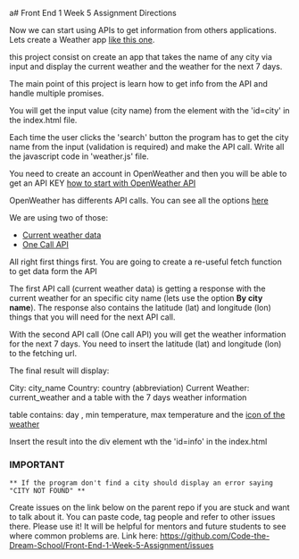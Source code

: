 a# Front End 1 Week 5 Assignment Directions

Now we can start using APIs to get information from others applications. Lets create a Weather app [like this one](https://mariandreamv.github.io/weatherapp.github.io/).

this project consist on create an app that takes the name of any city via input and display the current weather and the weather for the next 7 days.

The main point of this project is learn how to get info from the API and handle multiple promises.

You will get the input value (city name) from the element with the 'id=city' in the index.html file.

Each time the user clicks the 'search' button the program has to get the city name from the input (validation is required) and make the API call. Write all the javascript code in 'weather.js' file.


You need to create an account in OpenWeather and then you will be able to get an API KEY
[how to start with OpenWeather API](https://openweathermap.org/appid)

OpenWeather has differents API calls. You can see all the options [here](https://openweathermap.org/api)

We are using two of those:
 * [Current weather data](https://openweathermap.org/current)
 * [One Call API](https://openweathermap.org/api/one-call-api)


All right first things first. You are going to create a re-useful fetch function to get data form the API

 The first API call (current weather data) is getting a response with the current weather for an specific city name (lets use the option **By city name**). The response also contains the latitude (lat) and longitude (lon) things that you will need for the next API call.

 With the second API call (One call API) you will get the weather information for the next 7 days. You need to insert the latitude (lat) and longitude (lon) to the fetching url.

The final result will display:

  City: city_name
  Country: country (abbreviation)
  Current Weather: current_weather
  and a table with the 7 days weather information

  table contains:
  day , min temperature, max temperature and the [icon of the weather](https://openweathermap.org/weather-conditions#Weather-Condition)

Insert the result into the div element wth the 'id=info' in the index.html


### IMPORTANT
    ** If the program don't find a city should display an error saying "CITY NOT FOUND" **
    
    
Create issues on the link below on the parent repo if you are stuck and want to talk about it. You can paste code, tag people and refer to other issues there. Please use it! It will be helpful for mentors and future students to see where common problems are. Link here: https://github.com/Code-the-Dream-School/Front-End-1-Week-5-Assignment/issues
